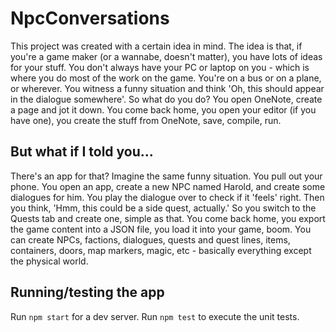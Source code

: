 # NpcConversations

This project was created with a certain idea in mind. The idea is that, if you're a game maker (or a wannabe, doesn't matter), you have lots of ideas for your stuff. You don't always have your PC or laptop on you - which is where you do most of the work on the game. You're on a bus or on a plane, or wherever. You witness a funny situation and think 'Oh, this should appear in the dialogue somewhere'. So what do you do? You open OneNote, create a page and jot it down. You come back home, you open your editor (if you have one), you create the stuff from OneNote, save, compile, run.

## But what if I told you...

There's an app for that? Imagine the same funny situation. You pull out your phone. You open an app, create a new NPC named Harold, and create some dialogues for him. You play the dialogue over to check if it 'feels' right. Then you think, 'Hmm, this could be a side quest, actually.' So you switch to the Quests tab and create one, simple as that. You come back home, you export the game content into a JSON file, you load it into your game, boom. You can create NPCs, factions, dialogues, quests and quest lines, items, containers, doors, map markers, magic, etc - basically everything except the physical world.

## Running/testing the app

Run `npm start` for a dev server.
Run `npm test` to execute the unit tests.
